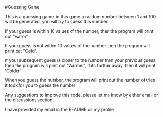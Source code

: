 #Guessing Game

This is a guessing game, in this game a random number between 1 and 100 will be generated, you will try to guess this number. 

If your guess is within 10 values of the number, then the program will print out "warm"

If your guess is not within 10 values of the number then the program will print out "Cold". 

If your subsequent guess is closer to the number than your previous guess then the program will print out 'Warmer', if its further away, then it will print 'Colder'

When you guess the number, the program will print out the number of tries it took for you to guess the number

Any suggestions to improve this code, please let me know by either email or the discussions section

I have provided my email in the README on my profile
